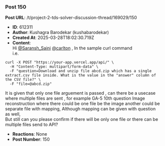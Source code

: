 ### Post 150
**Post URL**: /t/project-2-tds-solver-discussion-thread/169029/150
- **ID**: 612311
- **Author**: Kushagra Barodekar (kushabarodekar)
- **Created At**: 2025-03-28T18:02:30.719Z
- **Content**:  
  Hi <a class="mention" href="/u/saransh_saini">@Saransh_Saini</a> <a class="mention" href="/u/carlton">@carlton</a> ,
In the sample curl command<br>
i.e.
<pre><code class="lang-auto">curl -X POST "https://your-app.vercel.app/api/" \
  -H "Content-Type: multipart/form-data" \
  -F "question=Download and unzip file abcd.zip which has a single extract.csv file inside. What is the value in the "answer" column of the CSV file?" \
  -F "file=@abcd.zip"
</code></pre>
It is given that only one file arguement is passed , can there be a usecase where multiple files are sent , for example GA-5 10th question Image reconstruction where there could be one file be the image another could be separate file with mapping, Although mapping can be given with question as well,<br>
But still can you please confirm if there will be only one file or there can be multiple files send to API?
- **Reactions**: None
- **Post Number**: 150

